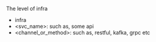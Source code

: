 The level of infra
- infra
- <svc_name>: such as, some api
- <channel_or_method>: such as, restful, kafka, grpc etc
